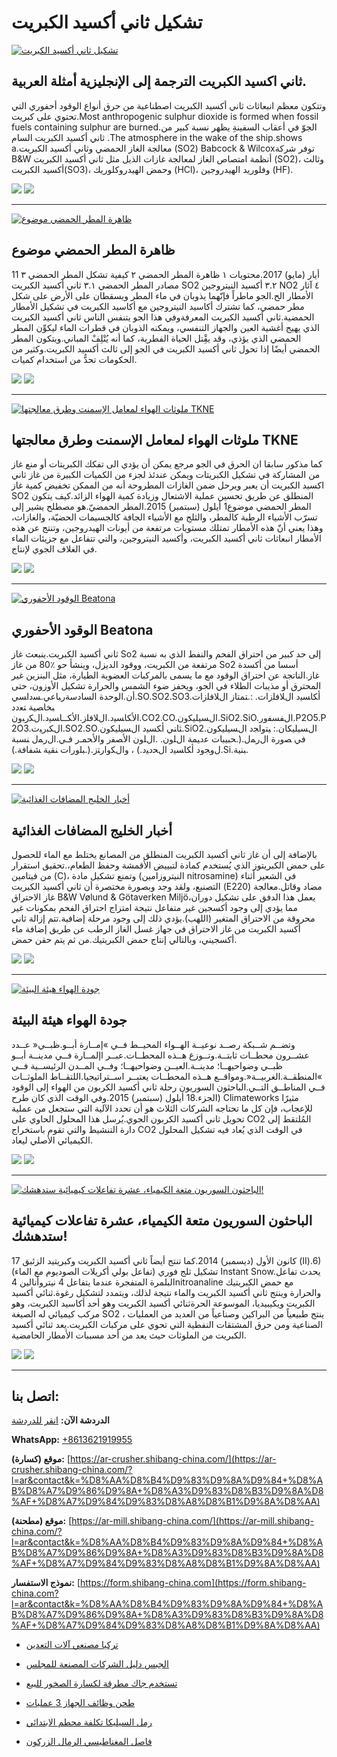 # تشكيل ثاني أكسيد الكبريت

<a href="https://swt.shibang-china.com/?l=ar&img&k=%D8%AA%D8%B4%D9%83%D9%8A%D9%84+%D8%AB%D8%A7%D9%86%D9%8A+%D8%A3%D9%83%D8%B3%D9%8A%D8%AF+%D8%A7%D9%84%D9%83%D8%A8%D8%B1%D9%8A%D8%AA" target="_blank">![تشكيل ثاني أكسيد الكبريت](http://static.shibang-china.com/all-800x300/47.jpg)</a>

## ثاني اكسيد الكبريت الترجمة إلى الإنجليزية أمثلة العربية.
وتتكون معظم انبعاثات ثاني أكسيد الكبريت اصطناعية من حرق أنواع الوقود أحفوري التي تحتوي على كبريت.Most anthropogenic sulphur dioxide is formed when fossil fuels containing sulphur are burned.الجوّ في أعقاب السفينةِ يظهر نسبة كبير من ثاني أكسيد الكبريت السام .The atmosphere in the wake of the ship.shows a.معالجة الغاز الحمضي وثاني أكسيد الكبريت (SO2) Babcock &amp; Wilcoxتوفر شركة B&amp;W أنظمة امتصاص الغاز لمعالجة غازات الذيل مثل ثاني أكسيد الكبريت (SO2)، وثالث أكسيد الكبريت(SO3)، وحمض الهيدروكلوريك (HCl)، وفلوريد الهيدروجين (HF).


<a href="https://whatsapp.shibangsoft.com/WhatsApp.php" target="_blank" title="WhatsApp">![](http://static.shibang-china.com/icon/whatsapp.png)</a> <a href="https://swt.shibang-china.com/?l=ar&icon&k=%D8%AA%D8%B4%D9%83%D9%8A%D9%84+%D8%AB%D8%A7%D9%86%D9%8A+%D8%A3%D9%83%D8%B3%D9%8A%D8%AF+%D8%A7%D9%84%D9%83%D8%A8%D8%B1%D9%8A%D8%AA" target="_blank">![](http://static.shibang-china.com/icon/chat-ar.png)</a>

---

<a href="https://swt.shibang-china.com/?l=ar&img&k=%D8%AA%D8%B4%D9%83%D9%8A%D9%84+%D8%AB%D8%A7%D9%86%D9%8A+%D8%A3%D9%83%D8%B3%D9%8A%D8%AF+%D8%A7%D9%84%D9%83%D8%A8%D8%B1%D9%8A%D8%AA" target="_blank">![ظاهرة المطر الحمضي موضوع](http://static.shibang-china.com/all-800x300/1043.jpg)</a>

## ظاهرة المطر الحمضي موضوع
11 أيار (مايو) 2017.محتويات ١ ظاهرة المطر الحمضي ٢ كيفية تشكل المطر الحمضي ٣ مصادر المطر الحمضي ٣.١ ثاني أكسيد الكبريت SO2 ٣.٢ أكسيد النيتروجين NO2 ٤ آثار الأمطار الح.الجو ماطراً فإنّهما يذوبان في ماء المطر ويسقطان على الأرض على شكل مطر حمضي، كما تشترك أكاسيد النيتروجين مع أكاسيد الكبريت في تشكيل الأمطار الحمضية.ثاني أكسيد الكبريت المعرفةوفي هذا الجو يتنفس الناس ثاني أكسيد الكبريت الذي يهيج أغشية العين والجهاز التنفسي، ويمكنه الذوبان في قطرات الماء ليكوِّن المطر الحمضي الذي يؤذي، وقد يقِْتل الحياة الفطرية، كما أنه يُتْلِفْ المباني.ويتكون المطر الحمضي أيضًا إذا تحول ثاني أكسيد الكبريت في الجو إلى ثالث أكسيد الكبريت.وكثير من الحكومات تحدُّ من استخدام كميات.


<a href="https://whatsapp.shibangsoft.com/WhatsApp.php" target="_blank" title="WhatsApp">![](http://static.shibang-china.com/icon/whatsapp.png)</a> <a href="https://swt.shibang-china.com/?l=ar&icon&k=%D8%AA%D8%B4%D9%83%D9%8A%D9%84+%D8%AB%D8%A7%D9%86%D9%8A+%D8%A3%D9%83%D8%B3%D9%8A%D8%AF+%D8%A7%D9%84%D9%83%D8%A8%D8%B1%D9%8A%D8%AA" target="_blank">![](http://static.shibang-china.com/icon/chat-ar.png)</a>

---

<a href="https://swt.shibang-china.com/?l=ar&img&k=%D8%AA%D8%B4%D9%83%D9%8A%D9%84+%D8%AB%D8%A7%D9%86%D9%8A+%D8%A3%D9%83%D8%B3%D9%8A%D8%AF+%D8%A7%D9%84%D9%83%D8%A8%D8%B1%D9%8A%D8%AA" target="_blank">![ملوثات الهواء لمعامل الإسمنت وطرق معالجتها TKNE](http://static.shibang-china.com/all-800x300/832.jpg)</a>

## ملوثات الهواء لمعامل الإسمنت وطرق معالجتها TKNE
كما مذكور سابقا ان الحرق في الجو مرجع يمكن أن يؤدي الى تفكك الكبريتات أو منع غاز من المشاركة في تشكيل الكبريتات ويمكن عندئذ لجزء من الكميات الكبيرة من غاز ثاني اكسيد الكبريت أن يعبر ويرحل ضمن الغازات المطروحة أنه من الممكن تخفيض كمية غاز SO2 المنطلق عن طريق تحسين عملية الاشتعال وزيادة كمية الهواء الزائد.كيف يتكون المطر الحمضي موضوع1 أيلول (سبتمبر) 2015.المطر الحمضيّ.هو مصطلح يشير إلى تسرّب الأشياء الرطبة كالمطر، والثلج مع الأشياء الجافة كالجسيمات الحضيّة، والغازات، وهذا يعني أنّ هذه الأمطار تمتلك مستويات مرتفعة من أيونات الهيدروجين، وتنتج عن هذه الأمطار انبعاثات ثاني أكسيد الكبريت، وأكسيد النيتروجين، والتي تتفاعل مع جزيئات الماء في الغلاف الجوي لإنتاج.


<a href="https://whatsapp.shibangsoft.com/WhatsApp.php" target="_blank" title="WhatsApp">![](http://static.shibang-china.com/icon/whatsapp.png)</a> <a href="https://swt.shibang-china.com/?l=ar&icon&k=%D8%AA%D8%B4%D9%83%D9%8A%D9%84+%D8%AB%D8%A7%D9%86%D9%8A+%D8%A3%D9%83%D8%B3%D9%8A%D8%AF+%D8%A7%D9%84%D9%83%D8%A8%D8%B1%D9%8A%D8%AA" target="_blank">![](http://static.shibang-china.com/icon/chat-ar.png)</a>

---

<a href="https://swt.shibang-china.com/?l=ar&img&k=%D8%AA%D8%B4%D9%83%D9%8A%D9%84+%D8%AB%D8%A7%D9%86%D9%8A+%D8%A3%D9%83%D8%B3%D9%8A%D8%AF+%D8%A7%D9%84%D9%83%D8%A8%D8%B1%D9%8A%D8%AA" target="_blank">![الوقود الأحفوري Beatona](http://static.shibang-china.com/all-800x300/1258.jpg)</a>

## الوقود الأحفوري Beatona
ثاني أكسيد الكبريت.ينبعث غاز So2 إلى حد كبير من احتراق الفحم والنفط الذي به نسبة مرتفعة من الكبريت، ووقود الديزل، وينشأ حو ٪80 من غاز So2 أسسا من أكسدة غاز.الناتجة عن احتراق الوقود مع ما يسمى بالمركبات العضوية الطيارة، مثل البنزين غير المحترق أو مذيبات الطلاء في الجو، ويحفز ضوء الشمس والحرارة تشكيل الأوزون، حتى أن.الوحدة السادسةﺭﺒﺎﻋﻲ.ﺴﺩﺍﺴﻲ.SO.SO2.SO3.ﺃﻜﺎﺴﻴﺩ ﺍﻝﻼﻓﻠﺯﺍﺕ. :.ﺘﻤﺘﺎﺯ ﺍﻝﻼﻓﻠﺯﺍﺕ ﺒﺨﺎﺼﻴﺔ ﺘﻌﺩﺩ ﺍﻷﻜﺎﺴﻴﺩ.ﺍﻝﻼﻓﻠﺯ.ﺍﻷﻜــﺎﺴﻴﺩ.ﺍﻝﻜﺭﺒﻭﻥ.CO2.CO.ﺍﻝﺴﻴﻠﻴﻜﻭﻥ.SiO2.SiO.ﺍﻝﻔﺴﻔﻭﺭ.P2O5.P2O3.ﺍﻝﻜﺒﺭﻴﺕ.SO2.SO.ﺜﺎﻨﻲ ﺃﻜﺴﻴﺩ ﺍﻝﺴﻴﻠﻴﻜﻭﻥ.SiO2.ﺍﻝﺴﻴﻠﻴﻜﺎﻥ.: ﻴﺘﻭﺍﺠﺩ ﺍﻝﺴﻴﻠﻴﻜﻭﻥ ﻓﻲ ﺼﻭﺭﺓ ﺍﻝﺭﻤل.(.ﺤﺒﻴﺒﺎﺕ ﻋﺩﻴﻤﺔ ﺍﻝﻠﻭﻥ. .ﺍﻝﻠﻭﻥ ﺍﻷﺼﻔﺭ ﻭﺍﻷﺤﻤـﺭ ﻓـﻲ.ﺍﻝﺭﻤل ﻨﺴﺒﺔ ﻝﻭﺠﻭﺩ ﺃﻜﺎﺴﻴﺩ ﺍﻝﺤﺩﻴﺩ.) ، ﻭﺍﻝﻜﻭﺍﺭﺘﺯ.(.ﺒﻠﻭﺭﺍﺕ ﻨﻘﻴﺔ ﺸﻔﺎﻓﺔ.).Si.ﺒﻨﻴﺔ.


<a href="https://whatsapp.shibangsoft.com/WhatsApp.php" target="_blank" title="WhatsApp">![](http://static.shibang-china.com/icon/whatsapp.png)</a> <a href="https://swt.shibang-china.com/?l=ar&icon&k=%D8%AA%D8%B4%D9%83%D9%8A%D9%84+%D8%AB%D8%A7%D9%86%D9%8A+%D8%A3%D9%83%D8%B3%D9%8A%D8%AF+%D8%A7%D9%84%D9%83%D8%A8%D8%B1%D9%8A%D8%AA" target="_blank">![](http://static.shibang-china.com/icon/chat-ar.png)</a>

---

<a href="https://swt.shibang-china.com/?l=ar&img&k=%D8%AA%D8%B4%D9%83%D9%8A%D9%84+%D8%AB%D8%A7%D9%86%D9%8A+%D8%A3%D9%83%D8%B3%D9%8A%D8%AF+%D8%A7%D9%84%D9%83%D8%A8%D8%B1%D9%8A%D8%AA" target="_blank">![أخبار الخليج المضافات الغذائية](http://static.shibang-china.com/all-800x300/1335.jpg)</a>

## أخبار الخليج المضافات الغذائية
بالإضافة إلى أن غاز ثاني أكسيد الكبريت المنطلق من المصانع يختلط مع الماء للحصول على حمض الكبريتوز الذي يُستخدم كمادة لتبييض الأقمشة وحفظ الطعام،.تحقيق استقرار من فيتامين (C)، وتمنع تشكيل مادة (النيتروزامين nitrosamine) في الشعير أثناء التصنيع، ولقد وجد وبصورة مختصرة أن ثاني أكسيد الكبريت (E220) مضاد وقاتل.معالجة غاز الاحتراق B&amp;W Vølund &amp; Götaverken Miljöيعمل هذا الدفق على تشكيل دوران، مما يؤدي إلى وجود أكسجين غير متفاعل نتيجة امتزاج احتراق الفحم بمكونات غير محروقة من الاحتراق المتغير (اللهب).يؤدي ذلك إلى وجود مرحلة إضافية.تتم إزالة ثاني أكسيد الكبريت من غاز الاحتراق في جهاز غسل الغاز الرطب عن طريق إضافة ماء أكسجيني، وبالتالي إنتاج حمض الكبريتيك.من ثم يتم حقن حمض.


<a href="https://whatsapp.shibangsoft.com/WhatsApp.php" target="_blank" title="WhatsApp">![](http://static.shibang-china.com/icon/whatsapp.png)</a> <a href="https://swt.shibang-china.com/?l=ar&icon&k=%D8%AA%D8%B4%D9%83%D9%8A%D9%84+%D8%AB%D8%A7%D9%86%D9%8A+%D8%A3%D9%83%D8%B3%D9%8A%D8%AF+%D8%A7%D9%84%D9%83%D8%A8%D8%B1%D9%8A%D8%AA" target="_blank">![](http://static.shibang-china.com/icon/chat-ar.png)</a>

---

<a href="https://swt.shibang-china.com/?l=ar&img&k=%D8%AA%D8%B4%D9%83%D9%8A%D9%84+%D8%AB%D8%A7%D9%86%D9%8A+%D8%A3%D9%83%D8%B3%D9%8A%D8%AF+%D8%A7%D9%84%D9%83%D8%A8%D8%B1%D9%8A%D8%AA" target="_blank">![جودة الهواء هيئة البيئة](http://static.shibang-china.com/all-800x300/16.jpg)</a>

## جودة الهواء هيئة البيئة
وتضــم شــبكة رصــد نوعيــة الهــواء المحيــط فــي »إمــارة أبــو.ظبــي« عــدد عشــرون محطــات ثابتــة.وتــوزع هــذه المحطــات.عبــر اإلمــارة فــي مدينــة أبــو ظبــي وضواحيهــا؛ مدينــة.العيــن وضواحيهــا؛ وفــي المــدن الرئيســية فــي »المنطقــة.الغربيــة«.ومواقــع هــذه المحطــات يعتبــر اســتراتيجيا.اللتقــاط الملوثــات فــي المناطــق التــي.الباحثون السوريون رحلة ثاني أكسيد الكربون من الهواء إلى الوقود (الجزء.18 أيلول (سبتمبر) 2015.وفي الوقت الذي كان طرح Climateworks مثيرًا للإعجاب، فإن كل ما تحتاجه الشركات الثلاث هو أن تحدد الآلية التي ستجعل من عملية تحويل ثاني أكسيد الكربون الجوي.يُرسل هذا المحلول الحاوي على CO2 المُلتقط إلى دارة التنشيط والتي تقوم باستخراج CO2 في الوقت الذي يُعاد فيه تشكيل المحلول الكيميائي الأصلي ليعاد.


<a href="https://whatsapp.shibangsoft.com/WhatsApp.php" target="_blank" title="WhatsApp">![](http://static.shibang-china.com/icon/whatsapp.png)</a> <a href="https://swt.shibang-china.com/?l=ar&icon&k=%D8%AA%D8%B4%D9%83%D9%8A%D9%84+%D8%AB%D8%A7%D9%86%D9%8A+%D8%A3%D9%83%D8%B3%D9%8A%D8%AF+%D8%A7%D9%84%D9%83%D8%A8%D8%B1%D9%8A%D8%AA" target="_blank">![](http://static.shibang-china.com/icon/chat-ar.png)</a>

---

<a href="https://swt.shibang-china.com/?l=ar&img&k=%D8%AA%D8%B4%D9%83%D9%8A%D9%84+%D8%AB%D8%A7%D9%86%D9%8A+%D8%A3%D9%83%D8%B3%D9%8A%D8%AF+%D8%A7%D9%84%D9%83%D8%A8%D8%B1%D9%8A%D8%AA" target="_blank">![الباحثون السوريون متعة الكيمياء، عشرة تفاعلات كيميائية ستدهشك!](http://static.shibang-china.com/all-800x300/1261.jpg)</a>

## الباحثون السوريون متعة الكيمياء، عشرة تفاعلات كيميائية ستدهشك!
17 كانون الأول (ديسمبر) 2014.كما تنتج أيضاً ثاني أكسيد الكبريت وكبريتيد الزئبق (II).6) تشكيل ثلج فوري (تفاعل بولي أكريلات الصوديوم مع الماء) Instant Snow.يحدث تفاعل البلمرة المتفجرة عندما يتفاعل 4 نيتروأنالين 4nitroanaline مع حمض الكبريتيك والحرارة وينتج ثاني أكسيد الكبريت والماء نتيجة لذلك، ويتمدد لتشكيل رغوة.ثنائي أكسيد الكبريت ويكيبيديا، الموسوعة الحرةثنائي أكسيد الكبريت وهو أحد أكاسيد الكبريت، وهو مركب كيميائي له الصيغة SO2 ، ينتج طبيعياً من البراكين وصناعياً من العديد من العمليات الصناعية ومن حرق المشتقات النفطية التي تحوي على مركبات الكبريت.يعد ثنائي أكسيد الكبريت من الملوثات حيث يعد من أحد مسببات الأمطار الحامضية.


<a href="https://whatsapp.shibangsoft.com/WhatsApp.php" target="_blank" title="WhatsApp">![](http://static.shibang-china.com/icon/whatsapp.png)</a> <a href="https://swt.shibang-china.com/?l=ar&icon&k=%D8%AA%D8%B4%D9%83%D9%8A%D9%84+%D8%AB%D8%A7%D9%86%D9%8A+%D8%A3%D9%83%D8%B3%D9%8A%D8%AF+%D8%A7%D9%84%D9%83%D8%A8%D8%B1%D9%8A%D8%AA" target="_blank">![](http://static.shibang-china.com/icon/chat-ar.png)</a>

---
## اتصل بنا:

**الدردشة الآن:** [انقر للدردشة](https://swt.shibang-china.com?l=ar&contact&k=%D8%AA%D8%B4%D9%83%D9%8A%D9%84+%D8%AB%D8%A7%D9%86%D9%8A+%D8%A3%D9%83%D8%B3%D9%8A%D8%AF+%D8%A7%D9%84%D9%83%D8%A8%D8%B1%D9%8A%D8%AA)

**WhatsApp:**  [+8613621919955](https://whatsapp.shibangsoft.com/WhatsApp.php)

**موقع (كسارة):** [https://ar-crusher.shibang-china.com/](https://ar-crusher.shibang-china.com/?l=ar&contact&k=%D8%AA%D8%B4%D9%83%D9%8A%D9%84+%D8%AB%D8%A7%D9%86%D9%8A+%D8%A3%D9%83%D8%B3%D9%8A%D8%AF+%D8%A7%D9%84%D9%83%D8%A8%D8%B1%D9%8A%D8%AA)

**موقع (مطحنة):** [https://ar-mill.shibang-china.com/](https://ar-mill.shibang-china.com/?l=ar&contact&k=%D8%AA%D8%B4%D9%83%D9%8A%D9%84+%D8%AB%D8%A7%D9%86%D9%8A+%D8%A3%D9%83%D8%B3%D9%8A%D8%AF+%D8%A7%D9%84%D9%83%D8%A8%D8%B1%D9%8A%D8%AA)

**نموذج الاستفسار:** [https://form.shibang-china.com](https://form.shibang-china.com?l=ar&contact&k=%D8%AA%D8%B4%D9%83%D9%8A%D9%84+%D8%AB%D8%A7%D9%86%D9%8A+%D8%A3%D9%83%D8%B3%D9%8A%D8%AF+%D8%A7%D9%84%D9%83%D8%A8%D8%B1%D9%8A%D8%AA)

* [تركيا مصنعي آلات التعدين](../24/%D8%AA%D8%B1%D9%83%D9%8A%D8%A7%20%D9%85%D8%B5%D9%86%D8%B9%D9%8A%20%D8%A2%D9%84%D8%A7%D8%AA%20%D8%A7%D9%84%D8%AA%D8%B9%D8%AF%D9%8A%D9%86.md)

* [الجبس دليل الشركات المصنعة للمجلس](../25/%D8%A7%D9%84%D8%AC%D8%A8%D8%B3%20%D8%AF%D9%84%D9%8A%D9%84%20%D8%A7%D9%84%D8%B4%D8%B1%D9%83%D8%A7%D8%AA%20%D8%A7%D9%84%D9%85%D8%B5%D9%86%D8%B9%D8%A9%20%D9%84%D9%84%D9%85%D8%AC%D9%84%D8%B3.md)

* [تستخدم جاك مطرقة لكسارة الصخور للبيع](../23/%D8%AA%D8%B3%D8%AA%D8%AE%D8%AF%D9%85%20%D8%AC%D8%A7%D9%83%20%D9%85%D8%B7%D8%B1%D9%82%D8%A9%20%D9%84%D9%83%D8%B3%D8%A7%D8%B1%D8%A9%20%D8%A7%D9%84%D8%B5%D8%AE%D9%88%D8%B1%20%D9%84%D9%84%D8%A8%D9%8A%D8%B9.md)

* [طحن وظائف الجهاز 3 عمليات](../25/%D8%B7%D8%AD%D9%86%20%D9%88%D8%B8%D8%A7%D8%A6%D9%81%20%D8%A7%D9%84%D8%AC%D9%87%D8%A7%D8%B2%203%20%D8%B9%D9%85%D9%84%D9%8A%D8%A7%D8%AA.md)

* [رمل السيليكا تكلفة محطم الابتدائي](../25/%D8%B1%D9%85%D9%84%20%D8%A7%D9%84%D8%B3%D9%8A%D9%84%D9%8A%D9%83%D8%A7%20%D8%AA%D9%83%D9%84%D9%81%D8%A9%20%D9%85%D8%AD%D8%B7%D9%85%20%D8%A7%D9%84%D8%A7%D8%A8%D8%AA%D8%AF%D8%A7%D8%A6%D9%8A.md)

* [فاصل المغناطيسي الرمال الزركون](../23/%D9%81%D8%A7%D8%B5%D9%84%20%D8%A7%D9%84%D9%85%D8%BA%D9%86%D8%A7%D8%B7%D9%8A%D8%B3%D9%8A%20%D8%A7%D9%84%D8%B1%D9%85%D8%A7%D9%84%20%D8%A7%D9%84%D8%B2%D8%B1%D9%83%D9%88%D9%86.md)